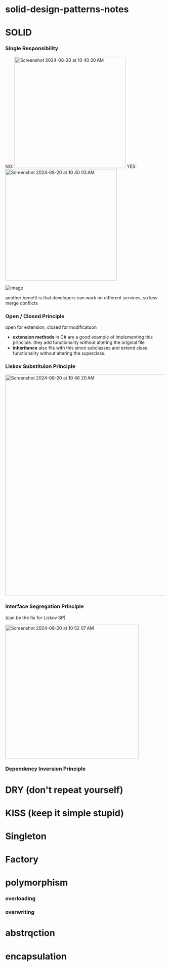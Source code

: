 # solid-design-patterns-notes

# SOLID

### Single Responsibility
NO:
<img width="351" alt="Screenshot 2024-08-20 at 10 40 20 AM" src="https://github.com/user-attachments/assets/bbe79c59-02a4-4569-825d-177e3750d19d">
YES:
<img width="352" alt="Screenshot 2024-08-20 at 10 40 03 AM" src="https://github.com/user-attachments/assets/b97159a9-f722-463a-a932-8ee2d92d49fd">

![image](https://github.com/user-attachments/assets/b7314825-60bd-44eb-a51e-1dfa0735bbbb)

another benefit is that developers can work on different services, so less merge conflicts

### Open / Closed Principle
open for extension, closed for modificatuon 
- **extension methods** in C# are a good example of implementing this principle. they add functionality without altering the original file
- **inheritance** also fits with this since subclasses and extend class functionality without altering the superclass.

### Liskov Substituion Principle

<img width="698" alt="Screenshot 2024-08-20 at 10 46 20 AM" src="https://github.com/user-attachments/assets/f9e6ff9f-0c9e-4d04-88d6-355205b091d9">


### Interface Segregation Principle

(can be the fix for Liskov SP)

<img width="422" alt="Screenshot 2024-08-20 at 10 52 07 AM" src="https://github.com/user-attachments/assets/1087b074-2da0-4274-8d4d-b27fc9de837d">

### Dependency Inversion Principle

# DRY (don't repeat yourself)

# KISS (keep it simple stupid)

# Singleton

# Factory

# polymorphism 

### overloading

### overwriting

# abstrqction

# encapsulation


